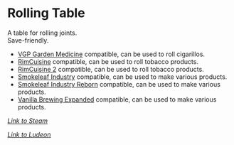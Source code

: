 # Rolling Table

A table for rolling joints.  
Save-friendly.

- [VGP Garden Medicine](https://ludeon.com/forums/index.php?topic=36926.msg378133#msg378133) compatible, can be used to roll cigarillos.
- [RimCuisine](https://steamcommunity.com/sharedfiles/filedetails/?id=1543723640) compatible, can be used to roll tobacco products.
- [RimCuisine 2](https://steamcommunity.com/sharedfiles/filedetails/?id=1833593222) compatible, can be used to roll tobacco products.
- [Smokeleaf Industry](https://ludeon.com/forums/index.php?topic=35747.0) compatible, can be used to make various products.
- [Smokeleaf Industry Reborn](https://steamcommunity.com/sharedfiles/filedetails/?id=1876387936) compatible, can be used to make various products.
- [Vanilla Brewing Expanded](https://steamcommunity.com/sharedfiles/filedetails/?id=2186560858) compatible, can be used to make various products.

_[Link to Steam](https://steamcommunity.com/sharedfiles/filedetails/?id=935099161)_

_[Link to Ludeon](https://ludeon.com/forums/index.php?topic=47165.msg447418#msg447418)_
